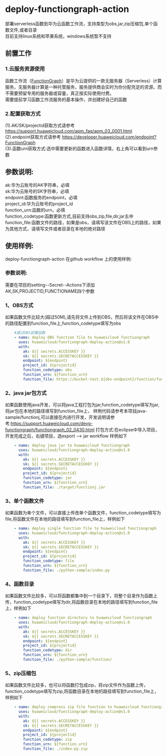 # deploy-functiongraph-action
部署serverless函数到华为云函数工作流，支持类型为obs,jar,zip压缩包,单个函数文件,或者目录  
目前支持linux系统和苹果系统，windows系统暂不支持  

## **前置工作**
### 1.云服务资源使用
函数工作流（[FunctionGraph](https://support.huaweicloud.com/functiongraph/index.html)）是华为云提供的一款无服务器（Serverless）计算服务，无服务器计算是一种托管服务，服务提供商会实时为你分配充足的资源，而不需要预留专用的服务器或容量，真正按实际使用付费。  
需要提前学习函数工作流服务的基本操作，并创建好自己的函数  

### 2.配置获取方式
(1).AK/SK/projectid获取方式请参考 https://support.huaweicloud.com/apm_faq/apm_03_0001.html  
(2).endpoint获取方式请参考 https://developer.huaweicloud.com/endpoint?FunctionGraph  
(3).函数urn获取方式:选中需要更新的函数进入函数详情，右上角可以看到urn参数  

## **参数说明:**
ak:华为云账号的AK字符串，必填  
sk:华为云账号的SK字符串，必填  
endpoint:函数服务的endpoint，必填  
project_id:华为云账号的project_id  
function_urn:函数的urn，必填  
function_codetype:函数更新方式,目前支持obs,zip,file,dir,jar五中  
function_file:函数文件的路径，如果是obs，请填写该文件在OBS上的路径，如果为其他方式，请填写文件或者目录在本地的绝对路径  

## **使用样例:**
deploy-functiongraph-action 在github workflow 上的使用样例:  
### **参数说明:**
需要在项目的setting--Secret--Actions下添加 AK,SK,PROJECTID,FUNCTIONAME四个参数  
### 1、OBS方式
如果函数文件比较大(超过50M),请先将文件上传到OBS，然后将该文件在OBS中的路径配置到function_file上,function_codetype填写为obs  
```yaml
    #通过OBS部署函数
    - name: deploy OBS function file to huaweicloud functiongraph
      uses: huaweicloud/functiongraph-deploy-action@v1.0
      with:
        ak: ${{ secrets.ACCESSKEY }}
        sk: ${{ secrets.SECRETACCESSKEY }}
        endpoint: ${endpint}
        project_id: ${projectid}
        function_codetype: obs
        function_urn: ${function_urn}
        function_file: https://bucket-test.${obs-endpoint}/function/functionj/v1.0.0.1/functionj.jar
```

### 2、java jar包方式
如果函数使用java开发，可以将java工程打包为jar,function_codetype填写为jar,将jar包在本地的路径填写到function_file上，
样例代码请参考本项目java-sample/functionj,可以直接在内进行开发，开发说明请参考:https://support.huaweicloud.com/devg-functiongraph/functiongraph_02_0430.html
打包方式:在eclipse中导入项目，开发完成之后，右键项目，选export --> jar
workflow 样例如下
```yaml
    - name: deploy java jar to huaweicloud functiongraph
      uses: huaweicloud/functiongraph-deploy-action@v1.0
      with:
        ak: ${{ secrets.ACCESSKEY }}
        sk: ${{ secrets.SECRETACCESSKEY }}
        endpoint: ${endpint}
        project_id: ${projectid}
        function_codetype: jar
        function_urn: ${function_urn}
        function_file: ./target/functionj.jar
 ```   

### 3、单个函数文件
如果函数为单个文件，可以直接上传改单个函数文件，function_codetype填写为file,将函数文件在本地的路径填写到function_file上，样例如下
```yaml
    - name: deploy single function file to huaweicloud functiongraph
      uses: huaweicloud/functiongraph-deploy-action@v1.0
      with:
        ak: ${{ secrets.ACCESSKEY }}
        sk: ${{ secrets.SECRETACCESSKEY }}
        endpoint: ${endpint}
        project_id: ${projectid}
        function_codetype: file
        function_urn: ${function_urn}
        function_file: ./python-sample/index.py
 ```   
 ### 4、函数目录
 如果函数文件比较多，可以将函数都集中到一个目录下，将整个目录作为函数上传，function_codetype填写为dir,将函数目录在本地的路径填写到function_file上，样例如下
```yaml
    - name: deploy function directory to huaweicloud functiongraph
      uses: huaweicloud/functiongraph-deploy-action@v1.0
      with:
        ak: ${{ secrets.ACCESSKEY }}
        sk: ${{ secrets.SECRETACCESSKEY }}
        endpoint: ${endpint}
        project_id: ${projectid}
        function_codetype: dir
        function_urn: ${function_urn}
        function_file: ./python-sample/function/
 ```  
### 5、zip压缩包
如果函数文件比较多，也可以将函数打包成zip，将zip文件作为函数上传，function_codetype填写为zip,将函数目录在本地的路径填写到function_file上，样例如下
```yaml
    - name: deploy compress zip file function to huaweicloud functiongraph
      uses: huaweicloud/functiongraph-deploy-action@v1.0
      with:
        ak: ${{ secrets.ACCESSKEY }}
        sk: ${{ secrets.SECRETACCESSKEY }}
        endpoint: ${endpint}
        project_id: ${projectid}
        function_codetype: zip
        function_urn: ${function_urn}
        function_file: ./index-py.zip
 ```